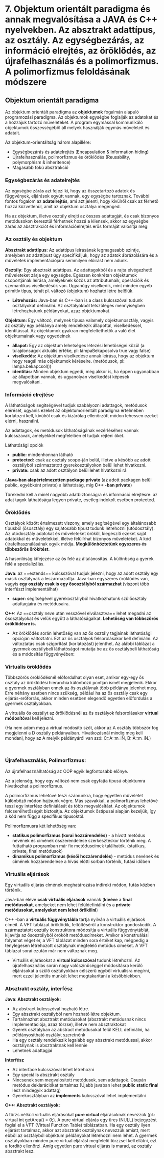 
# 7. Objektum orientált paradigma és annak megvalósítása a JAVA és C++ nyelvekben. Az absztrakt adattípus, az osztály. Az egységbezárás, az információ elrejtés, az öröklődés, az újrafelhasználás és a polimorfizmus. A polimorfizmus feloldásának módszere


## Objektum orientált paradigma

Az objektum orientált paradigma az **objektumok** fogalmán alapuló programozási paradigma. Az objektumok egységbe foglalják az adatokat és a hozzájuk tartozó műveleteket. A program egymással kommunikáló objektumok összességéből áll melyek használják egymás műveleteit és adatait.

Az objektum-orientáltság három alapillére:

- Egységbezárás és adatelrejtés (Encapsulation & information hiding)
- Újrafelhasználás, polimorfizmus és öröklődés (Reusability, polymorphism & inheritence)
- Magasabb fokú absztrakció

### Egységbezárás és adatelrejtés 

Az egységbe zárás azt fejezi ki, hogy az összetartozó adatok és függvények, eljárások együtt vannak, egy egységbe tartoznak.
További fontos fogalom az **adatelrejtés**, ami azt jelenti, hogy kívülről csak az férhető hozzá közvetlenül, amit az objektum osztálya megenged.

Ha az objektum, illetve osztály elrejti az összes adattagját, és csak bizonyos metódusokon keresztül férhetnek hozzá a kliensek, akkor az egységbe zárás az absztrakciót és információelrejtés erős formáját valósítja meg

### Az osztály és objektum

**Absztrakt adattípus:** Az adattípus leírásának legmagasabb szintje, amelyben az adattípust úgy specifikáljuk, hogy az adatok ábrázolására és a műveletek implementációjára semmilyen előírást nem adunk.

**Osztály:** Egy absztrakt adattípus. Az adattagokból és a rajta elvégezhető műveleteket zárja egy egységbe. Egészen konkrétan objektumok csoportjának leírása, amelyeknek közös az attribútumaik, operációik és szemantikus viselkedésük van. Ugyanúgy viselkedik, mint minden egyéb primitív típus, tehát pl. változó (objektum) hozható létre belőlük.
- **Létrehozás:** Java-ban és C++-ban is a class kulcsszóval tudunk osztályokat definiálni. Az osztályokból tetszőleges mennyiségben létrehozhatunk példányokat, azaz objektumokat. 

**Objektum:** Egy változó, melynek típusa valamely objektumosztály, vagyis az osztály egy példánya amely rendelkezik állapottal, viselkedéssel, identitással. Az objektumok gyakran megfeleltethetők a való élet objektumainak vagy egyedeinek

- **állapot:** Egy az objektum lehetséges létezési lehetőségei közül (a tulajdonságok aktuális értéke, pl: lámpaBekapcsolva true vagy false)
- **viselkedés:** Az objektum viselkedése annak leírása, hogy az objektum hogy reagál más objektumok kéréseire. (metódusok, pl: lámpa.bekapcsol())
- **identitás:** Minden objektum egyedi, még akkor is, ha éppen ugyanabban az állapotban vannak, és ugyanolyan viselkedést képesek megvalósítani.

### Információ elrejtése

A láthatóságok segítségével tudjuk szabályozni adattagok, metódusok elérését, ugyanis ezeket az objektumorientált paradigma értelmében korlátozni kell, kívülről csak és kizárólag ellenőrzött módon lehessen ezeket elérni, használni.

Az adattagok, és metódusok láthatóságának vezérléséhez vannak kulcsszavak, amelyekkel megfelelően el tudjuk rejteni őket.

Láthatósági opciók

- **public:** mindenhonnan látható
- **protected:** csak az osztály scope-ján belül, illetve a később az adott osztályból származtatott gyerekosztályokon belül lehet hivatkozni.
- **private:** csak az adott osztályon belül lehet hivatkozni rá

(**Java-ban alapértelmezetten package private** (az adott packagen belül public, egyébként private) a láthatóság, míg **C++ -ban private**)

Törekedni kell a minél nagyobb adatbiztonságra és információ elrejtésre: az adat tagok láthatósága legyen private, esetleg indokolt esetben protected.

### Öröklődés

Osztályok között értelmezett viszony, amely segítségével egy általánosabb típusból (ősosztály) egy sajátosabb típust tudunk létrehozni (utódosztály). Az utódosztály adatokat és műveleteket örököl, kiegészíti ezeket saját adatokkal és műveletekkel, illetve felülírhat bizonyos műveleteket. A kód újrafelhasználásának egyik módja. **Megkülönböztetünk egyszeres és többszörös örökítést**.

A hasonlóság kifejezése az ős felé az általánosítás. A különbség a gyerek felé a specializálás.

**Java:** az ==extends== kulcsszóval tudjuk jelezni, hogy az adott osztály egy másik osztálynak a leszármazottja. Java-ban egyszeres öröklődés van, vagyis **egy osztály csak is egy ősosztályból származhat** (viszont több interfészt implementálhat)
- **super:** segítségével gyerekosztályból hivatkozhatunk szűlőosztály adattagjaira és metódusaira.

**C++:** Az ==osztály neve után vesszővel elválasztva== lehet megadni az ősosztályokat és velük együtt a láthatóságaikat. **Lehetőség van többszörös öröklődésre is.**
 
- Az öröklődés során lehetőség van az ős osztály tagjainak láthatósági opcióján változtatni. Ezt az ős osztályok felsorolásakor kell definiálni. Az változtatás csak szigorítást (korlátozást) jelenthet. Az alábbi táblázat a gyermek osztálybeli láthatóságot mutatja be az ős osztálybeli láthatóság és a módosítás függvényében:
 
### Virtuális öröklődés 

Többszörös öröklődésnél előfordulhat olyan eset, amikor egy-egy ős osztály az öröklődési hierarchia különböző pontján ismét megjelenik. Ekkor a gyermek osztályban ennek az ős osztálynak több példánya jelenhet meg. Erre néhány esetben nincs szükség, például ha az ős osztály csak egy eljárás-erőforrás, akkor minden esetben elegendő egyetlen előfordulás a gyermek osztályokban.
 
A virtuális ős osztályt az őröklődésnél az ős osztályok felsorolásakor **virtual módosítóval** kell jelezni.
 
(Ha nem adom meg a virtual módosító szót, akkor az A osztály többször fog megjelenni a D osztály példányaiban. Hivatkozásnál mindig meg kell mondani, hogy az A melyik példányáról van szó: C::A::m_iN, B::A::m_iN.)

 
### Újrafelhasználás, Polimorfizmus:

Az újrafelhasználhatóság az OOP egyik legfontosabb előnye.

Az a jelenség, hogy egy változó nem csak egyfajta típusú objektumra hivatkozhat a polimorfizmus.

A polimorfizmus lehetővé teszi számunkra, hogy egyetlen műveletet különböző módon hajtsunk végre. Más szavakkal, a polimorfizmus lehetővé teszi egy interfész definiálását és több megvalósítást. Az objektumok felcserélhetőségét biztosítja. Az objektumok őstípusai alapján kezeljük, így a kód nem függ a specifikus típusoktól. 

Polimorfizmusra két lehetőség van:

- **statikus polimorfizmus (korai hozzárendelés)** - a hívott metódus nevének és címének összerendelése szerkesztéskor történik meg. A futtatható programban már fix metóduscímek találhatók. (statikus, private, final metódusok)
- **dinamikus polimorfizmus (késői hozzárendelés)** - metódus nevének és címének hozzárendelése a hívás előtti sorban történik, futási időben

### Virtuális eljárások

Egy virtuális eljárás címének meghatározása indirekt módon, futás közben történik.

Java-ban eleve **csak virtuális eljárások** vannak (**kivéve** a **final metódusokat**, amelyeket nem lehet felüldefiniálni és a **private metódusokat, amelyeket nem lehet örökölni**)

C++ -ban a **virtuális függvénytábla** tartja nyilván a virtuális eljárások címeit. A VFT táblázat öröklődik, feltöltéséről a konstruktor gondoskodik. A származtatott osztály konstruktora módosítja a virtuális függvénytáblát, kijavítja az ősosztályból örökölt metóduscímeket. Amikor a konstruálási folyamat véget ér, a VFT táblázat minden sora értéket kap, mégpedig a ténylegesen létrehozott osztálynak megfelelő metódus címeket. A VFT táblázat sorai ezután már nem változnak meg.

- Virtuális eljárásokat a **virtual kulcsszóval** tudunk létrehozni. Az újrafelhasználás során nagy valószínűséggel módosításra kerülő eljárásokat a szülő osztályokban célszerű egyből virtuálisra megírni, mert ezzel jelentős munkát lehet megtakarítani a későbbiekben.
 
### Absztrakt osztály, interfész

**Java:
Absztrakt osztályok:**
- Az abstract kulcsszóval hozható létre. 
- Egy absztrakt osztályból nem hozható létre objektum.
- Tartalmazhat absztrakt metódusokat (absztrakt metódusnak nincs implementációja, azaz törzse), illetve nem absztraktokat
- Gyerek osztályban az abstract metódusokat felül KELL definiálni, ha példányosítható osztályt szeretnénk
- Ha egy osztály rendelkezik legalább egy absztrakt metódussal, akkor osztálynak is absztraktnak kell lennie
- Lehetnek adattagjai

**Interfész**
- Az interface kulcsszóval lehet létrehozni
- Egy speciális absztrakt osztály
- Nincsenek sem megvalósított metódusok, sem adattagok. Csupán metódus deklarációkat tartalmaz (Újabb javaban lehet **public static final** lesz mindegyik adattag)
- Gyerekosztályban az **implements** kulcsszóval lehet implementálni

**C++:
Absztrakt osztályok:**

A törzs nélküli virtuális eljárásokat **pure virtual** eljárásoknak nevezzük (pl.: virtual int getArea() = 0;). A pure virtual eljárás egy üres (NULL) bejegyzést foglal el a VFT (Virtual Function Table) táblázatban. Ha egy osztály ilyen eljárást tartalmaz, akkor azt absztrakt osztálynak nevezzük amiatt, mert ebből az osztályból objektum példányokat létrehozni nem lehet. A gyermek osztályokban minden pure virtual eljárást megfelelő törzzsel kell ellátni, ezt a fordító ellenőrzi. Amíg egyetlen pure virtual eljárás is marad, az osztály absztrakt lesz.
